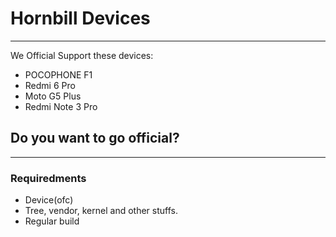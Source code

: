 # Hornbill Devices
----------------

We Official Support these devices:
- POCOPHONE F1
- Redmi 6 Pro
- Moto G5 Plus
- Redmi Note 3 Pro

## Do you want to go official?
---
### Requiredments
- Device(ofc)
- Tree, vendor, kernel and other stuffs.
- Regular build

